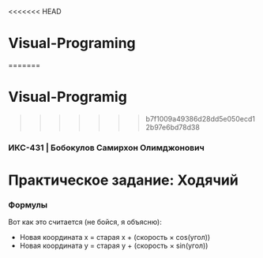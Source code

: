 <<<<<<< HEAD
# Visual-Programing
=======
# Visual-Programig
>>>>>>> b7f1009a49386d28dd5e050ecd12b97e6bd78d38

### ИКС-431 | Бобокулов Самирхон Олимджонович 


# Практическое задание: Ходячий

### Формулы
Вот как это считается (не бойся, я объясню):
- Новая координата x = старая x + (скорость × cos(угол))
- Новая координата y = старая y + (скорость × sin(угол))
